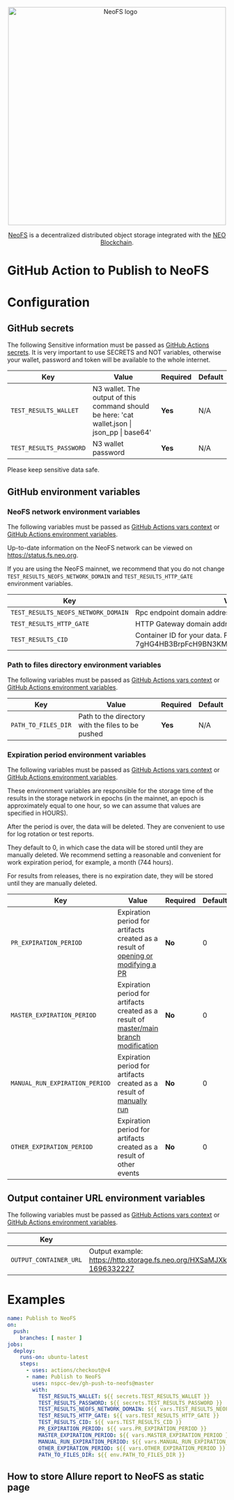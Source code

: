 <p align="center">
  <picture>
    <source media="(prefers-color-scheme: dark)" srcset="./.github/logo_dark.svg">
    <source media="(prefers-color-scheme: light)" srcset="./.github/logo_light.svg">
    <img src="./.github/logo_light.svg"  width="500px" alt="NeoFS logo">
  </picture>
</p>
<p align="center">
  <a href="https://fs.neo.org">NeoFS</a> is a decentralized distributed object storage integrated with the <a href="https://neo.org">NEO Blockchain</a>.
</p>

# GitHub Action to Publish to NeoFS

# Configuration

## GitHub secrets
The following Sensitive information must be passed as [GitHub Actions secrets](https://docs.github.com/en/actions/security-guides/using-secrets-in-github-actions).
It is very important to use SECRETS and NOT variables, otherwise your wallet, password and token will be available to the whole internet.

| Key                     | Value                                                                                                | Required | Default |
|-------------------------|------------------------------------------------------------------------------------------------------|----------|---------|
| `TEST_RESULTS_WALLET`   | N3 wallet. The output of this command should be here: 'cat wallet.json &#124; json_pp &#124; base64' | **Yes**  | N/A     |
| `TEST_RESULTS_PASSWORD` | N3 wallet password                                                                                   | **Yes**  | N/A     |

Please keep sensitive data safe.

## GitHub environment variables

### NeoFS network environment variables
The following variables must be passed as [GitHub Actions vars context](https://docs.github.com/en/actions/learn-github-actions/variables#using-the-vars-context-to-access-configuration-variable-values) or [GitHub Actions environment variables](https://docs.github.com/en/actions/learn-github-actions/variables).

Up-to-date information on the NeoFS network can be viewed on https://status.fs.neo.org.

If you are using the NeoFS mainnet, we recommend that you do not change `TEST_RESULTS_NEOFS_NETWORK_DOMAIN` and `TEST_RESULTS_HTTP_GATE` environment variables.

| Key                                 | Value                                                                                 | Required | Default            |
|-------------------------------------|---------------------------------------------------------------------------------------|----------|--------------------|
| `TEST_RESULTS_NEOFS_NETWORK_DOMAIN` | Rpc endpoint domain address                                                           | **No**   | st1.t5.fs.neo.org  |
| `TEST_RESULTS_HTTP_GATE`            | HTTP Gateway domain address                                                           | **No**   | http.t5.fs.neo.org |
| `TEST_RESULTS_CID`                  | Container ID for your data. For example: 7gHG4HB3BrpFcH9BN3KMZg6hEETx4mFP71nEoNXHFqrv | **Yes**  | N/A                |


### Path to files directory environment variables
The following variables must be passed as [GitHub Actions vars context](https://docs.github.com/en/actions/learn-github-actions/variables#using-the-vars-context-to-access-configuration-variable-values) or [GitHub Actions environment variables](https://docs.github.com/en/actions/learn-github-actions/variables).

| Key                    | Value                                                                                                       | Required | Default |
|------------------------|-------------------------------------------------------------------------------------------------------------|----------|---------|
| `PATH_TO_FILES_DIR`    | Path to the directory with the files to be pushed                                                           | **Yes**  | N/A     |

### Expiration period environment variables
The following variables must be passed as [GitHub Actions vars context](https://docs.github.com/en/actions/learn-github-actions/variables#using-the-vars-context-to-access-configuration-variable-values) or [GitHub Actions environment variables](https://docs.github.com/en/actions/learn-github-actions/variables).

These environment variables are responsible for the storage time of the results in the storage network in epochs (in the mainnet, an epoch is approximately equal to one hour, so we can assume that values are specified in HOURS).

After the period is over, the data will be deleted. They are convenient to use for log rotation or test reports.

They default to 0, in which case the data will be stored until they are manually deleted.
We recommend setting a reasonable and convenient for work expiration period, for example, a month (744 hours).

For results from releases, there is no expiration date, they will be stored until they are manually deleted.

| Key                            | Value                                                                                                                                                                             | Required | Default |
|--------------------------------|-----------------------------------------------------------------------------------------------------------------------------------------------------------------------------------|----------|---------|
| `PR_EXPIRATION_PERIOD`         | Expiration period for artifacts created as a result of [opening or modifying a PR](https://docs.github.com/en/actions/using-workflows/events-that-trigger-workflows#pull_request) | **No**   | 0       |
| `MASTER_EXPIRATION_PERIOD`     | Expiration period for artifacts created as a result of [master/main branch modification](https://docs.github.com/en/actions/using-workflows/events-that-trigger-workflows#push)   | **No**   | 0       |
| `MANUAL_RUN_EXPIRATION_PERIOD` | Expiration period for artifacts created as a result of [manually run](https://docs.github.com/en/actions/using-workflows/events-that-trigger-workflows#workflow_dispatch)         | **No**   | 0       |
| `OTHER_EXPIRATION_PERIOD`      | Expiration period for artifacts created as a result of other events                                                                                                               | **No**   | 0       |

## Output container URL environment variables
The following variables must be passed as [GitHub Actions vars context](https://docs.github.com/en/actions/learn-github-actions/variables#using-the-vars-context-to-access-configuration-variable-values) or [GitHub Actions environment variables](https://docs.github.com/en/actions/learn-github-actions/variables).

| Key                    | Value                                                                                                       | Required | Default |
|------------------------|-------------------------------------------------------------------------------------------------------------|----------|---------|
| `OUTPUT_CONTAINER_URL` | Output example: https://http.storage.fs.neo.org/HXSaMJXk2g8C14ht8HSi7BBaiYZ1HeWh2xnWPGQCg4H6/872-1696332227 | **No**   | N/A     |


# Examples

```yml
name: Publish to NeoFS
on:
  push:
    branches: [ master ]
jobs:
  deploy:
    runs-on: ubuntu-latest
    steps:
      - uses: actions/checkout@v4
      - name: Publish to NeoFS
        uses: nspcc-dev/gh-push-to-neofs@master
        with:
          TEST_RESULTS_WALLET: ${{ secrets.TEST_RESULTS_WALLET }}
          TEST_RESULTS_PASSWORD: ${{ secrets.TEST_RESULTS_PASSWORD }}
          TEST_RESULTS_NEOFS_NETWORK_DOMAIN: ${{ vars.TEST_RESULTS_NEOFS_NETWORK_DOMAIN }}
          TEST_RESULTS_HTTP_GATE: ${{ vars.TEST_RESULTS_HTTP_GATE }}
          TEST_RESULTS_CID: ${{ vars.TEST_RESULTS_CID }}
          PR_EXPIRATION_PERIOD: ${{ vars.PR_EXPIRATION_PERIOD }}
          MASTER_EXPIRATION_PERIOD: ${{ vars.MASTER_EXPIRATION_PERIOD }}
          MANUAL_RUN_EXPIRATION_PERIOD: ${{ vars.MANUAL_RUN_EXPIRATION_PERIOD }}
          OTHER_EXPIRATION_PERIOD: ${{ vars.OTHER_EXPIRATION_PERIOD }}
          PATH_TO_FILES_DIR: ${{ env.PATH_TO_FILES_DIR }}
```

## How to store Allure report to NeoFS as static page